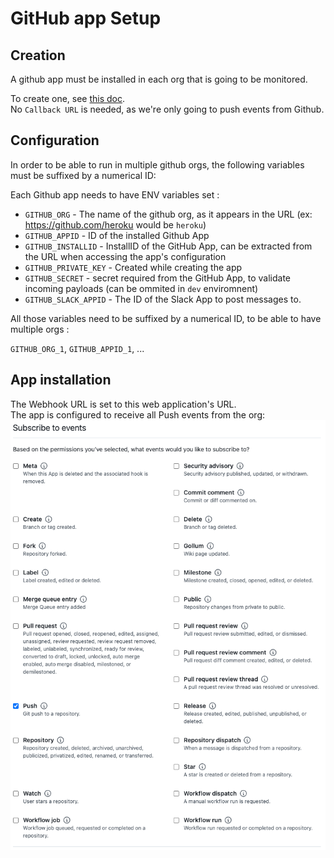 # GitHub app Setup

## Creation 

A github app must be installed in each org that is going to be monitored.  

To create one, see [this doc](https://docs.github.com/en/developers/apps/building-github-apps/creating-a-github-app).  
No `Callback URL` is needed, as we're only going to push events from Github.


## Configuration

In order to be able to run in multiple github orgs, the following variables must be suffixed by a numerical ID:

Each Github app needs to have ENV variables set :

* `GITHUB_ORG` - The name of the github org, as it appears in the URL (ex: <https://github.com/heroku> would be `heroku`)
* `GITHUB_APPID` - ID of the installed Github App
* `GITHUB_INSTALLID` - InstallID of the GitHub App, can be extracted from the URL when accessing the app's configuration
* `GITHUB_PRIVATE_KEY` - Created while creating the app
* `GITHUB_SECRET` - secret required from the GitHub App, to validate incoming payloads (can be ommited in `dev` enviromnent)
* `GITHUB_SLACK_APPID` - The ID of the Slack App to post messages to.

All those variables need to be suffixed by a numerical ID, to be able to have multiple orgs :

`GITHUB_ORG_1`, `GITHUB_APPID_1`, ...

## App installation

The Webhook URL is set to this web application's URL.  
The app is configured to receive all Push events from the org:
![Github event config](../medias/gh-events.png)
